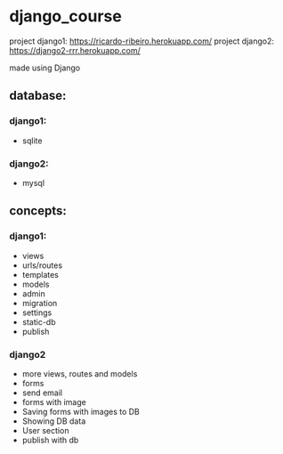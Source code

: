 # django_course
project django1: https://ricardo-ribeiro.herokuapp.com/
project django2: https://django2-rrr.herokuapp.com/

made using Django

## database:
### django1:
- sqlite
### django2: 
- mysql

## concepts: 

### django1:
- views
- urls/routes
- templates
- models
- admin
- migration
- settings
- static-db
- publish

### django2
- more views, routes and models
- forms
- send email
- forms with image
- Saving forms with images to DB
- Showing DB data 
- User section
- publish with db
